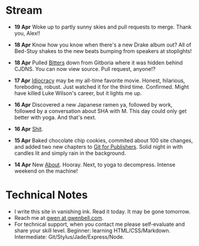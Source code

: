 Stream
======

+ **19 Apr** Woke up to partly sunny skies and pull requests to merge. Thank you, Alex!!

+ **18 Apr** Know how you know when there's a new Drake album out? All of Bed-Stuy shakes to the new beats bumping from speakers at stoplights!

+ **18 Apr** Pulled [Bitters](https://github.com/gwenbell/gwenbell.com/pulse) down from Gitboria where it was hidden behind CJDNS. You can now view source. Pull request, anyone!?

+ **17 Apr** [Idiocracy](https://www.rottentomatoes.com/m/idiocracy/) may be my all-time favorite movie. Honest, hilarious, foreboding, robust. Just watched it for the third time. Confirmed. Might have killed Luke Wilson's career, but it lights me up.

+ **16 Apr** Discovered a new Japanese ramen ya, followed by work, followed by a conversation about SHA with M. This day could only get better with yoga. And that's next.

+ **16 Apr** [Shit](http://blog.linode.com/2013/04/16/security-incident-update/).

+ **15 Apr** Baked chocolate chip cookies, commited about 100 site changes, and added two new chapters to [Git for Publishers](http://git.gwenbell.com). Solid night in with candles lit and simply rain in the background.

+ **14 Apr** New [About](http://gwenbell.com/about). Hooray. Next, to yoga to decompress. Intense weekend on the machine!

Technical Notes
===============

+ I write this site in vanishing ink. Read it today. It may be gone tomorrow.
+ Reach me at [gwen at gwenbell.com](mailto:gwen@gwenbell.com).
+ For technical support, when you contact me please self-evaluate and share your skill level. Beginner: learning HTML/CSS/Markdown. Intermediate: Git/Stylus/Jade/Express/Node.

